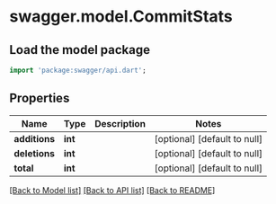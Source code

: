 # swagger.model.CommitStats

## Load the model package
```dart
import 'package:swagger/api.dart';
```

## Properties
Name | Type | Description | Notes
------------ | ------------- | ------------- | -------------
**additions** | **int** |  | [optional] [default to null]
**deletions** | **int** |  | [optional] [default to null]
**total** | **int** |  | [optional] [default to null]

[[Back to Model list]](../README.md#documentation-for-models) [[Back to API list]](../README.md#documentation-for-api-endpoints) [[Back to README]](../README.md)

